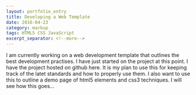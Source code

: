 ```yaml
---
layout: portfolio_entry
title: Developing a Web Template
date: 2016-04-23
category: markup
tags: HTML5 CSS JavaScript
excerpt_separator: <!--more-->
---
```


I am currently working on a web development template that outlines the best development
practises. I have just started on the project at this point. I have the project hosted on
github here. It is my plan to use this for keeping track of the latet standards and how to properly use them. I also want to use this to outline a demo page of html5 elements and css3 techniques. I will see how this goes...